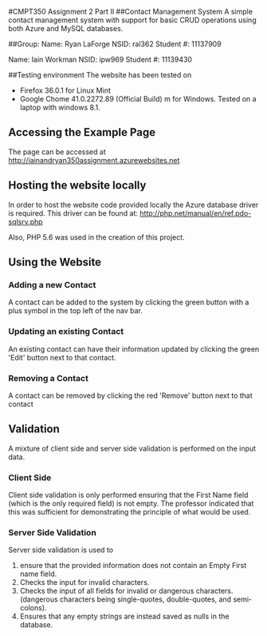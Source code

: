 #CMPT350 Assignment 2 Part II
##Contact Management System
A simple contact management system with support for basic CRUD operations using both Azure and MySQL databases. 

##Group:
  Name: Ryan LaForge
  NSID: ral362
  Student #: 11137909

  Name: Iain Workman
  NSID: ipw969
  Student #: 11139430

##Testing environment
The website has been tested on
- Firefox 36.0.1 for Linux Mint
- Google Chome 41.0.2272.89 (Official Build) m for Windows.
	Tested on a laptop with windows 8.1.

## Accessing the Example Page
The page can be accessed at 
http://iainandryan350assignment.azurewebsites.net

## Hosting the website locally
In order to host the website code provided locally the Azure database driver is required.
This driver can be found at:
http://php.net/manual/en/ref.pdo-sqlsrv.php

Also, PHP 5.6 was used in the creation of this project.
## Using the Website
### Adding a new Contact
A contact can be added to the system by clicking the green button with a plus symbol in the top left of the nav bar.

### Updating an existing Contact
An existing contact can have their information updated by clicking the green 'Edit' button next to that contact.

### Removing a Contact
A contact can be removed by clicking the red 'Remove' button next to that contact

## Validation
A mixture of client side and server side validation is performed on the input data.

### Client Side
Client side validation is only performed ensuring that the First Name field (which is the only required field) is not empty. The professor indicated that this was sufficient for demonstrating the principle of what would be used.

### Server Side Validation
Server side validation is used to 
1. ensure that the provided information does not contain an Empty First name field.
2. Checks the input for invalid characters. 
3. Checks the input of all fields for invalid or dangerous characters. (dangerous characters being single-quotes, double-quotes, and semi-colons).
4. Ensures that any empty strings are instead saved as nulls in the database.
